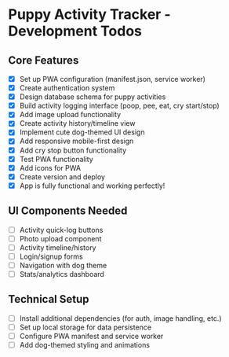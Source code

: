 # Puppy Activity Tracker - Development Todos

## Core Features
- [x] Set up PWA configuration (manifest.json, service worker)
- [x] Create authentication system
- [x] Design database schema for puppy activities
- [x] Build activity logging interface (poop, pee, eat, cry start/stop)
- [x] Add image upload functionality
- [x] Create activity history/timeline view
- [x] Implement cute dog-themed UI design
- [x] Add responsive mobile-first design
- [x] Add cry stop button functionality
- [x] Test PWA functionality
- [x] Add icons for PWA
- [x] Create version and deploy
- [x] App is fully functional and working perfectly!

## UI Components Needed
- [ ] Activity quick-log buttons
- [ ] Photo upload component
- [ ] Activity timeline/history
- [ ] Login/signup forms
- [ ] Navigation with dog theme
- [ ] Stats/analytics dashboard

## Technical Setup
- [ ] Install additional dependencies (for auth, image handling, etc.)
- [ ] Set up local storage for data persistence
- [ ] Configure PWA manifest and service worker
- [ ] Add dog-themed styling and animations
